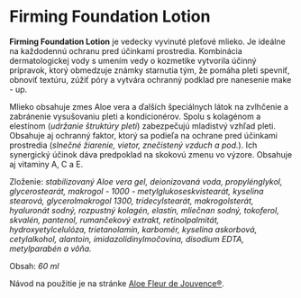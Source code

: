 Firming Foundation Lotion
=========================

**Firming Foundation Lotion** je vedecky vyvinuté pleťové mlieko. Je ideálne na
každodennú ochranu pred účinkami prostredia. Kombinácia dermatologickej vody s
umením vedy o kozmetike vytvorila účinný prípravok, ktorý obmedzuje známky
starnutia tým, že pomáha pleti spevniť, obnoviť textúru, zúžiť póry a vytvára
ochranný podklad pre nanesenie make - up.

Mlieko obsahuje zmes Aloe vera a ďalších špeciálnych látok na zvlhčenie a
zabránenie vysušovaniu pleti a kondicionérov. Spolu s kolagénom a elestínom
(*udržanie štruktúry pleti*) zabezpečujú mladistvý vzhľad pleti. Obsahuje aj
ochranný faktor, ktorý sa podieľa na ochrane pred účinkami prostredia (*slnečné
žiarenie, vietor, znečistený vzduch a pod.*). Ich synergický účinok dáva
predpoklad na skokovú zmenu vo výzore. Obsahuje aj vitaminy A, C a E.

Zloženie: *stabilizovaný Aloe vera gel, deionizovaná voda, propylénglykol,
glycerostearát, makrogol - 1000 - metylglukoseskvistearát, kyselina stearová,
glycerolmakrogol 1300, tridecylstearát, makrogolsterát, hyaluronát sodný,
rozpustný kolagén, elastín, mliečnan sodný, tokoferol, skvalén, pantenol,
rumančekový extrakt, retinolpalmitát, hydroxyetylcelulóza, trietanolamín,
karbomér, kyselina askorbová, cetylalkohol, alantoin, imidazolidinylmočovina,
disodium EDTA, metylparabén a vôňa.*

Obsah: *60 ml*

Návod na použitie je na stránke [Aloe Fleur de Jouvence®](/sip/produkty-FLP/aloe-fleur-de-juouvence).
